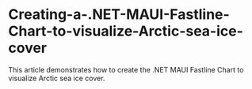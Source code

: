 # Creating-a-.NET-MAUI-Fastline-Chart-to-visualize-Arctic-sea-ice-cover
This article demonstrates how to create the .NET MAUI Fastline Chart to visualize Arctic sea ice cover.
